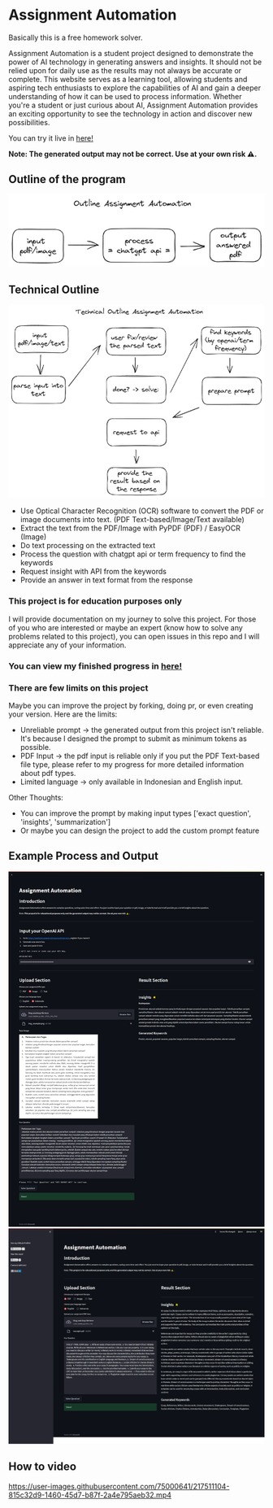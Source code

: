 # Assignment Automation

Basically this is a free homework solver.

Assignment Automation is a student project designed to demonstrate the power of AI technology in generating answers and insights. It should not be relied upon for daily use as the results may not always be accurate or complete. This website serves as a learning tool, allowing students and aspiring tech enthusiasts to explore the capabilities of AI and gain a deeper understanding of how it can be used to process information. Whether you're a student or just curious about AI, Assignment Automation provides an exciting opportunity to see the technology in action and discover new possibilities.

You can try it live in [here!](https://assignment-automation.streamlit.app/)

**Note: The generated output may not be correct. Use at your own risk ⚠️.**

## Outline of the program

![outline](docs/img/outline.png)

## Technical Outline

![outline](docs/img/technical_outline_updated.png)

- Use Optical Character Recognition (OCR) software to convert the PDF or image documents into text. (PDF Text-based/Image/Text available)
- Extract the text from the PDF/Image with PyPDF (PDF) / EasyOCR (Image)
- Do text processing on the extracted text
- Process the question with chatgpt api or term frequency to find the keywords
- Request insight with API from the keywords
- Provide an answer in text format from the response

### This project is for education purposes only

I will provide documentation on my journey to solve this project. For those of you who are interested or maybe an expert (know how to solve any problems related to this project), you can open issues in this repo and I will appreciate any of your information.

### You can view my finished progress in [here!](https://sesar-d.notion.site/PROGRESS-PAGE-2bc38597b2c9460b88b7c41cbfab4ecb)

### There are few limits on this project

Maybe you can improve the project by forking, doing pr, or even creating your version.
Here are the limits:
- Unreliable prompt -> the generated output from this project isn't reliable. It's because I designed the prompt to submit as minimum tokens as possible.
- PDF Input -> the pdf input is reliable only if you put the PDF Text-based file type, please refer to my progress for more detailed information about pdf types.
- Limited language -> only available in Indonesian and English input.

Other Thoughts:
- You can improve the prompt by making input types ['exact question', 'insights', 'summarization']
- Or maybe you can design the project to add the custom prompt feature

## Example Process and Output

![](result_example/website/ex-image-input.png)
![](result_example/website/ex-pdf-input.png)

## How to video

https://user-images.githubusercontent.com/75000641/217511104-815c32d9-1460-45d7-b87f-2a4e795aeb32.mp4



